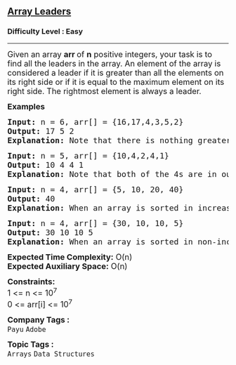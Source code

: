 <h2><a href="https://www.geeksforgeeks.org/problems/leaders-in-an-array-1587115620/1?utm_source=youtube&utm_medium=collab_striver_ytdescription&utm_campaign=leaders-in-an-array">Array Leaders</a></h2><h3>Difficulty Level : Easy</h3><hr><div class="problems_problem_content__Xm_eO"><p><span style="font-size: 18px;">Given an array&nbsp;<strong>arr&nbsp;</strong>of&nbsp;<strong>n</strong>&nbsp;positive integers, your task is to find all the leaders in the array. An element of the array is considered a leader if it is greater than all the elements on its right side or if it is equal to the maximum element on its right side. The rightmost element is always a leader.</span></p>
<p><span style="font-size: 18px;"><strong>Examples<br></strong></span></p>
<pre><span style="font-size: 18px;"><strong>Input: </strong>n = 6, arr[] = {16,17,4,3,5,2}
<strong>Output: </strong>17 5 2<strong>
Explanation: </strong>Note that there is nothing greater on the right side of 17, 5 and, 2.</span>
</pre>
<pre><span style="font-size: 18px;"><strong>Input: </strong>n = 5, arr[] = {10,4,2,4,1}
<strong>Output: </strong>10 4 4 1<br><strong>Explanation:</strong> Note that both of the 4s are in output, as to be a leader an equal element is also allowed on the right. side</span></pre>
<pre><span style="font-size: 18px;"><strong>Input: </strong>n = 4, arr[] = {5, 10, 20, 40} <br><strong>Output: </strong>40<br><strong>Explanation:</strong> When an array is sorted in increasing order, only the rightmost element is leader.</span></pre>
<pre><span style="font-size: 18px;"><strong>Input: </strong>n = 4, arr[] = {30, 10, 10, 5} <br></span><span style="font-size: 18px;"><strong>Output: </strong>30 10 10 5<br><strong>Explanation:</strong> When an array is sorted in non-increasing order, all elements are leaders.</span></pre>
<p><span style="font-size: 18px;"><strong>Expected Time Complexity:</strong></span><span style="font-size: 18px;">&nbsp;O(n)</span><br><span style="font-size: 18px;"><strong>Expected Auxiliary Space:</strong>&nbsp;O(n)</span></p>
<p><span style="font-size: 18px;"><strong>Constraints:</strong><br>1 &lt;= n&nbsp;&lt;= 10<sup>7</sup><br>0 &lt;= arr[i] &lt;= 10<sup>7</sup></span></p></div><p><span style=font-size:18px><strong>Company Tags : </strong><br><code>Payu</code>&nbsp;<code>Adobe</code>&nbsp;<br><p><span style=font-size:18px><strong>Topic Tags : </strong><br><code>Arrays</code>&nbsp;<code>Data Structures</code>&nbsp;